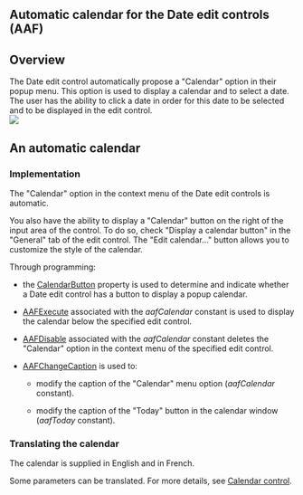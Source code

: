 


## Automatic calendar for the Date edit controls (AAF)
			



<a name="NOTE1"></a>
<a name="NOTE1_1"></a>


## Overview
<a name="overview_ELTTEXTE000109"></a>
The Date edit control automatically propose a "Calendar" option in their popup menu. This option is used to display a calendar and to select a date. The user has the ability to click a date in order for this date to be selected and to be displayed in the edit control. <br>![](https://doc.pcsoft.fr/en-US/images/image.awp?langid=3&name=FAA_Calendrier.gif)


<a name="NOTE2"></a>
<a name="NOTE2_1"></a>


## An automatic calendar
<a name="automatic_calendar_ELTTEXTE000133"></a>


### Implementation
<a name="implementation_ELTPARAGRAPHE000019"></a>

The "Calendar" option in the context menu of the Date edit controls is automatic. 

You also have the ability to display a "Calendar" button on the right of the input area of the control. To do so, check "Display a calendar button" in the "General" tab of the edit control. The "Edit calendar..." button allows you to customize the style of the calendar. 

Through programming: 

- the [CalendarButton](../Proprietes/1000017275.md) property is used to determine and indicate whether a Date edit control has a button to display a popup calendar.

- [AAFExecute](../WDLang1/1000022099.md) associated with the *aafCalendar* constant is used to display the calendar below the specified edit control.

- [AAFDisable](../WDLang1/1000022018.md) associated with the *aafCalendar* constant deletes the "Calendar" option in the context menu of the specified edit control.

- [AAFChangeCaption](../WDLang1/1000022100.md) is used to: 

	- modify the caption of the "Calendar" menu option (*aafCalendar* constant).

	- modify the caption of the "Today" button in the calendar window (*aafToday* constant). 








### Translating the calendar
<a name="translating_the_calendar_ELTPARAGRAPHE000055"></a>

The calendar is supplied in English and in French. 

Some parameters can be translated. For more details, see [Calendar control](../WDChamp/1016300.md). 


